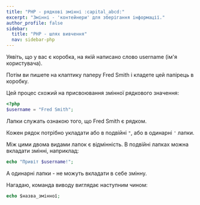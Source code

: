 ```yaml
---
title: "PHP - рядкові змінні :capital_abcd:"
excerpt: "Змінні - 'контейнери' для зберігання інформації."
author_profile: false
sidebar:
  title: "PHP - шлях вивчення"
  nav: sidebar-php
---
```

Уявіть, що у вас є коробка, на якій написано слово username (ім'я користувача).

Потім ви пишете на клаптику паперу Fred Smith і кладете цей папірець в коробку. 

Цей процес схожий на присвоювання змінної рядкового значення:

```php
<?php
$username = "Fred Smith";
```

Лапки служать ознакою того, що Fred Smith є рядком.

Кожен рядок потрібно укладати або в подвійні ``"``, або в одинарні ``'`` лапки. 


Між цими двома видами лапок є відмінність.
В подвійні лапках можна вкладати змінні, наприклад:
```php
echo "Привіт $username!";
```
А одинарні лапки - не можуть вкладати в себе змінну.



Нагадаю, команда виводу виглядає наступним чином:
```php
echo $назва_змінної;
```
